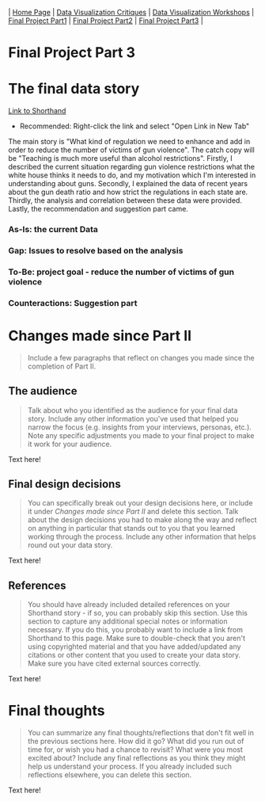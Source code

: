 | [Home Page](https://github.com/yasu24/Telling-Story-with-Data) | [Data Visualization Critiques](data-visualization-critiques.md) | [Data Visualization Workshops](data-visualization-workshops.md) | [Final Project Part1](final-project-part1.md) | [Final Project Part2](final-project-part2.md) | [Final Project Part3](final-project-part3.md) |

# Final Project Part 3

# The final data story

[Link to Shorthand](https://preview.shorthand.com/xzEWY7pV5FWxJA4Q)
* Recommended: Right-click the link and select "Open Link in New Tab"


The main story is "What kind of regulation we need to enhance and add in order to reduce the number of victims of gun violence".
The catch copy will be "Teaching is much more useful than alcohol restrictions".
Firstly, I described the current situation regarding gun violence restrictions what the white house thinks it needs to do, and my motivation which I'm interested in understanding about guns.
Secondly, I explained the data of recent years about the gun death ratio and how strict the regulations in each state are.
Thirdly, the analysis and correlation between these data were provided.
Lastly, the recommendation and suggestion part came. 

### **As-Is:** the current Data

### **Gap:** Issues to resolve based on the analysis

### **To-Be:** project goal - reduce the number of victims of gun violence

### **Counteractions:** Suggestion part


# Changes made since Part II
> Include a few paragraphs that reflect on changes you made since the completion of Part II. 



## The audience
> Talk about who you identified as the audience for your final data story.  Include any other information you've used that helped you narrow the focus (e.g. insights from your interviews, personas, etc.).  Note any specific adjustments you made to your final project to make it work for your audience.

Text here!

## Final design decisions
> You can specifically break out your design decisions here, or include it under *Changes made since Part II* and delete this section. Talk about the design decisions you had to make along the way and reflect on anything in particular that stands out to you that you learned working through the process.  Include any other information that helps round out your data story. 

Text here!

## References
> You should have already included detailed references on your Shorthand story - if so, you can probably skip this section.  Use this section to capture any additional special notes or information necessary.  If you do this, you probably want to include a link from Shorthand to this page. Make sure to double-check that you aren't using copyrighted material and that you have added/updated any citations or other content that you used to create your data story.  Make sure you have cited external sources correctly. 

Text here!

# Final thoughts
> You can summarize any final thoughts/reflections that don't fit well in the previous sections here.  How did it go?  What did you run out of time for, or wish you had a chance to revisit?  What were you most excited about?  Include any final reflections as you think they might help us understand your process.  If you already included such reflections elsewhere, you can delete this section. 

Text here!

